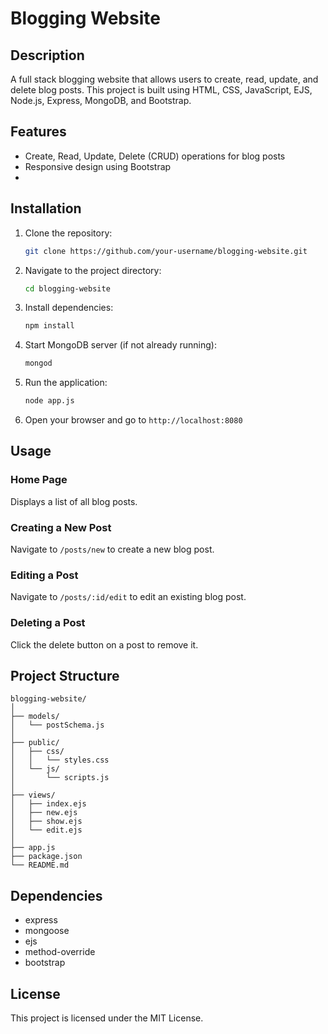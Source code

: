 

# Blogging Website

## Description
A full stack blogging website that allows users to create, read, update, and delete blog posts. This project is built using HTML, CSS, JavaScript, EJS, Node.js, Express, MongoDB, and Bootstrap.

## Features
- Create, Read, Update, Delete (CRUD) operations for blog posts
- Responsive design using Bootstrap
- 
## Installation

1. Clone the repository:
    ```bash
    git clone https://github.com/your-username/blogging-website.git
    ```

2. Navigate to the project directory:
    ```bash
    cd blogging-website
    ```

3. Install dependencies:
    ```bash
    npm install
    ```

4. Start MongoDB server (if not already running):
    ```bash
    mongod
    ```

5. Run the application:
    ```bash
    node app.js
    ```

6. Open your browser and go to `http://localhost:8080`

## Usage

### Home Page
Displays a list of all blog posts.

### Creating a New Post
Navigate to `/posts/new` to create a new blog post.

### Editing a Post
Navigate to `/posts/:id/edit` to edit an existing blog post.

### Deleting a Post
Click the delete button on a post to remove it.

## Project Structure
```
blogging-website/
│
├── models/
│   └── postSchema.js
│
├── public/
│   ├── css/
│   │   └── styles.css
│   └── js/
│       └── scripts.js
│
├── views/
│   ├── index.ejs
│   ├── new.ejs
│   ├── show.ejs
│   └── edit.ejs
│
├── app.js
├── package.json
└── README.md
```

## Dependencies
- express
- mongoose
- ejs
- method-override
- bootstrap

## License
This project is licensed under the MIT License.

